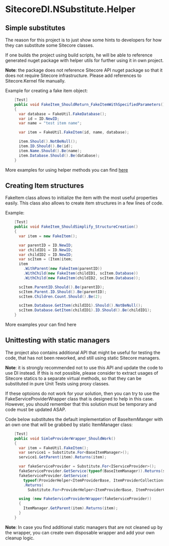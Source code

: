 # SitecoreDI.NSubstitute.Helper
## Simple substitutes
The reason for this project is to just show some hints to developers for how they can substitute some Sitecore classes.

If one builds the project using build scripts, he will be able to reference generated nuget package with helper utils for further using it in own project.

**Note**: the package does not reference Sitecore API nuget package so that it does not require Sitecore infrastructure. Please add references to Sitecore.Kernel file manually.

Example for creating a fake item object:
```C#
    [Test]
    public void FakeItem_ShouldReturn_FakeItemWithSpecifiedParameters()
    {
      var database = FakeUtil.FakeDatabase();
      var id = ID.NewID;
      var name = "test item name";

      var item = FakeUtil.FakeItem(id, name, database);

      item.Should().NotBeNull();
      item.ID.Should().Be(id);
      item.Name.Should().Be(name);
      item.Database.Should().Be(database);
    }
```


More examples for using helper methods you can find [here](https://github.com/smarchenko/SitecoreDI.NSubstitute.Helper/blob/master/code/Sitecore.NSubstitute.UnitTests/FakeUtilTester.cs)

## Creating Item structures
FakeItem class allows to initialize the item with the most useful properties easily. This class also allows to create item structures in a few lines of code.

Example:
```C#
    [Test]
    public void FakeItem_ShouldSimplify_StructureCreation()
    {
      var item = new FakeItem();

      var parentID = ID.NewID;
      var childID1 = ID.NewID;
      var childID2 = ID.NewID;
      var scItem = (Item)item;
      item
        .WithParent(new FakeItem(parentID))
        .WithChild(new FakeItem(childID1, scItem.Database))
        .WithChild(new FakeItem(childID2, scItem.Database));

      scItem.ParentID.Should().Be(parentID);
      scItem.Parent.ID.Should().Be(parentID);
      scItem.Children.Count.Should().Be(2);

      scItem.Database.GetItem(childID1).Should().NotBeNull();
      scItem.Database.GetItem(childID1).ID.Should().Be(childID1);
    }
```

More examples your can find here

## Unittesting with static managers  
The project also contains additional API that might be useful for testing the code, that has not been reworked, and still using static Sitecore managers.

**Note**: it is strongly recommended not to use this API and update the code to use DI instead. If this is not possible, please consider to extract usages of Sitecore statics to a separate virtual methods, so that they can be substituted in pure Unit Tests using proxy classes. 

If these optoions do not work for your solution, then you can try to use the FakeServiceProviderWrapper class that is designed to help in this case. However, you should remember that this solution must be temporary and code must be updated ASAP.

Code below substitutes the default implementation of BaseItemManger with an own one that will be grabbed by static ItemManager class:
```C#
    [Test]
    public void SimleProviderWrapper_ShouldWork()
    {
      var item = FakeUtil.FakeItem();
      var service1 = Substitute.For<BaseItemManager>();
      service1.GetParent(item).Returns(item);

      var fakeServiceProvider = Substitute.For<IServiceProvider>();
      fakeServiceProvider.GetService(typeof(BaseItemManager)).Returns(service1);
      fakeServiceProvider.GetService(
        typeof(ProviderHelper<ItemProviderBase, ItemProviderCollection>))
        .Returns(
          Substitute.For<ProviderHelper<ItemProviderBase, ItemProviderCollection>>("/somepath"));

      using (new FakeServiceProviderWrapper(fakeServiceProvider))
      {
        ItemManager.GetParent(item).Returns(item);
      }
    }
```

**Note**: In case you find additional static managers that are not cleaned up by the wrapper, you can create own disposable wrapper and add your own cleanup logic. 
